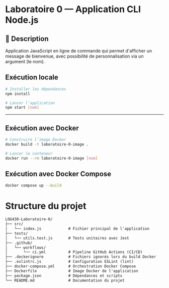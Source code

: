 # Laboratoire 0 — Application CLI Node.js

## 📄 Description
Application JavaScript en ligne de commande qui permet d'afficher un message de bienvenue, avec possibilité de personnalisation via un argument (le nom).

## Exécution locale
```bash
# Installer les dépendances
npm install

# Lancer l’application
npm start [nom]
```
---
## Exécution avec Docker
```bash
# Construire l’image Docker
docker build -t laboratoire-0-image .

# Lancer le conteneur
docker run --rm laboratoire-0-image [nom]
```

## Exécution avec Docker Compose
```bash
docker compose up --build
```

# Structure du projet
```md
LOG430-Laboratoire-0/
├── src/
│   └── index.js            # Fichier principal de l'application
├── tests/
│   └── utils.test.js       # Tests unitaires avec Jest
├── .github/
│   └── workflows/
│       └── ci.yml          # Pipeline GitHub Actions (CI/CD)
├── .dockerignore           # Fichiers ignorés lors du build Docker
├── .eslintrc.js            # Configuration ESLint (lint)
├── docker-compose.yml      # Orchestration Docker Compose
├── Dockerfile              # Image Docker de l'application
├── package.json            # Dépendances et scripts
└── README.md               # Documentation du projet
```

